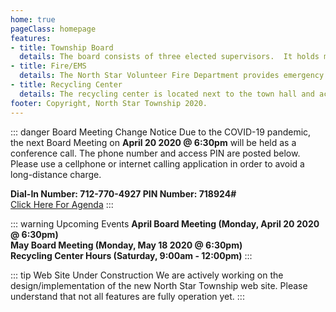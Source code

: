 ```yaml
---
home: true
pageClass: homepage
features:
- title: Township Board
  details: The board consists of three elected supervisors.  It holds monthly public meetings and elections are held during the annual meeting in the spring.
- title: Fire/EMS
  details: The North Star Volunteer Fire Department provides emergency medical and fire/rescue services to the local area.
- title: Recycling Center
  details: The recycling center is located next to the town hall and accepts recycling materials only during open business hours.
footer: Copyright, North Star Township 2020.
---
```


::: danger Board Meeting Change Notice
Due to the COVID-19 pandemic, the next Board Meeting on **April 20 2020 @ 6:30pm** will be held 
as a conference call.  The phone number and access PIN are posted below. Please use a cellphone or 
internet calling application in order to avoid a long-distance charge.

**Dial-In Number: 712-770-4927  PIN Number: 718924#**  
[Click Here For Agenda](/township/agenda.md)
:::

::: warning Upcoming Events
**April Board Meeting (Monday, April 20 2020 @ 6:30pm)** <br>
**May Board Meeting (Monday, May 18 2020 @ 6:30pm)** <br>
**Recycling Center Hours (Saturday, 9:00am - 12:00pm)** 
:::

::: tip Web Site Under Construction
We are actively working on the design/implementation of the new North Star Township 
web site.  Please understand that not all features are fully operation yet.
:::
